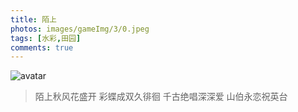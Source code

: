 ```yaml
---
title: 陌上
photos: images/gameImg/3/0.jpeg
tags: [水彩,田园]
comments: true
---
```

![avatar](/blog2/images/gameImg/3/1.jpeg)
>陌上秋风花盛开
>彩蝶成双久徘徊
>千古绝唱深深爱
>山伯永恋祝英台
